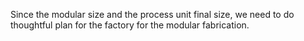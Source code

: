 

Since the modular size and the process unit final size, we need to do thoughtful plan for the factory for the modular fabrication.

